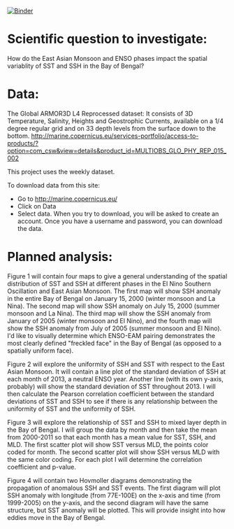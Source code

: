 [![Binder](https://mybinder.org/badge_logo.svg)](https://mybinder.org/v2/gh/shannonbohman/Final-Project/tree/7a9fba0a5ada4c239cecac7fee797500c9abfcc9/master)

# Scientific question to investigate: 
How do the East Asian Monsoon and ENSO phases impact the spatial variablity of SST and SSH in the Bay of Bengal?

# Data: 
The Global ARMOR3D L4 Reprocessed dataset: It consists of 3D Temperature, Salinity, Heights and Geostrophic Currents, available on a 1/4 degree regular grid and on 33 depth levels from the surface down to the bottom.
http://marine.copernicus.eu/services-portfolio/access-to-products/?option=com_csw&view=details&product_id=MULTIOBS_GLO_PHY_REP_015_002

This project uses the weekly dataset.

To download data from this site:
- Go to http://marine.copernicus.eu/
- Click on Data
- Select data. When you try to download, you will be asked to create an account. Once you have a username and password, you can download the data.


# Planned analysis: 
Figure 1 will contain four maps to give a general understanding of the spatial distribution of SST and SSH at different phases in the El Nino Southern Oscillation and East Asian Monsoon. The first map will show SSH anomaly in the entire Bay of Bengal on January 15, 2000 (winter monsoon and La Nina). The second map will show SSH anomaly on July 15, 2000 (summer monsoon and La Nina). The third map will show the SSH anomaly from January of 2005 (winter monsoon and El Nino), and the fourth map will show the SSH anomaly from July of 2005 (summer monsoon and El Nino). I'd like to visually determine which ENSO-EAM pairing demonstrates the most clearly defined "freckled face" in the Bay of Bengal (as opposed to a spatially uniform face).

Figure 2 will explore the uniformity of SSH and SST with respect to the East Asian Monsoon. It will contain a line plot of the standard deviation of SSH at each month of 2013, a neutral ENSO year. Another line (with its own y-axis, probably) will show the standard deviation of SST throughout 2013. I will then calculate the Pearson correlation coefficient between the standard deviations of SST and SSH to see if there is any relationship between the uniformity of SST and the uniformity of SSH.

Figure 3 will explore the relationship of SST and SSH to mixed layer depth in the Bay of Bengal. I will group the data by month and then take the mean from 2000-2011 so that each month has a mean value for SST, SSH, and MLD. The first scatter plot will show SST versus MLD, the points color coded for month. The second scatter plot will show SSH versus MLD with the same color coding. For each plot I will determine the correlation coefficient and p-value.

Figure 4 will contain two Hovmoller diagrams demonstrating the propagation of anomalous SSH and SST events. The first diagram will plot SSH anomaly with longitude (from 77E-100E) on the x-axis and time (from 1999-2005) on the y-axis, and the second diagram will have the same structure, but SST anomaly will be plotted. This will provide insight into how eddies move in the Bay of Bengal.
